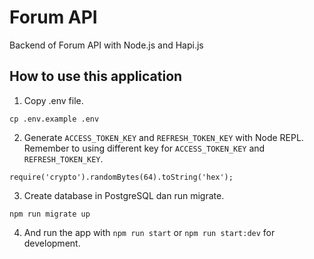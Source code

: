 # Forum API

Backend of Forum API with Node.js and Hapi.js

## How to use this application

1. Copy .env file.

```shell
cp .env.example .env
```

2. Generate `ACCESS_TOKEN_KEY` and `REFRESH_TOKEN_KEY` with Node REPL. Remember to using different key for
   `ACCESS_TOKEN_KEY` and `REFRESH_TOKEN_KEY`.

```shell
require('crypto').randomBytes(64).toString('hex');
```

3. Create database in PostgreSQL dan run migrate.

```shell
npm run migrate up
```

4. And run the app with `npm run start` or `npm run start:dev` for development.
